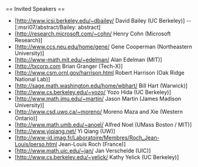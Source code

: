 == Invited Speakers ==

  * [http://www.icsi.berkeley.edu/~dbailey/ David Bailey (UC Berkeley)] -- [:msri07/abstract/Bailey: abstract]
  * [http://research.microsoft.com/~cohn/ Henry Cohn (Microsoft Research)]
  * [http://www.ccs.neu.edu/home/gene/ Gene Cooperman (Northeastern University)]
  * [http://www-math.mit.edu/~edelman/ Alan Edelman (MIT)]
  * [http://txcorp.com Brian Granger  (Tech-X)]
  * [http://www.csm.ornl.gov/harrison.html Robert Harrison (Oak Ridge National Lab)]
  * [http://sage.math.washington.edu/home/wbhart/ Bill Hart (Warwick)]
  * [http://www.cs.berkeley.edu/~yozo/ Yozo Hida (UC Berkeley)]
  * [http://www.math.jmu.edu/~martin/ Jason Martin (James Madison University)]
  * [http://www.csd.uwo.ca/~moreno/ Moreno Maza and Xie (Western Ontario)]
  * [http://www.math.umb.edu/~anoel/ Alfred Noel (UMass Boston / MIT)]
  * [http://www.yiqiang.net/ Yi Qiang (UW)]
  * [http://www-id.imag.fr/Laboratoire/Membres/Roch_Jean-Louis/perso.html Jean-Louis Roch (France)]
  * [http://www.math.uic.edu/~jan/ Jan Verschelde (UIC)]
  * [http://www.cs.berkeley.edu/~yelick/ Kathy Yelick (UC Berkeley)]
